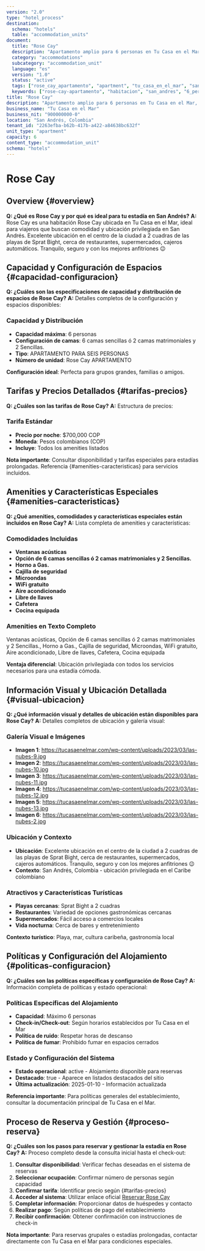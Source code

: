 ```yaml
---
version: "2.0"
type: "hotel_process"
destination:
  schema: "hotels"
  table: "accommodation_units"
document:
  title: "Rose Cay"
  description: "Apartamento amplio para 6 personas en Tu Casa en el Mar, centro de San Andrés, ideal para familias o grupos con cocina equipada completa"
  category: "accommodations"
  subcategory: "accommodation_unit"
  language: "es"
  version: "1.0"
  status: "active"
  tags: ["rose_cay_apartamento", "apartment", "tu_casa_en_el_mar", "san_andres"]
  keywords: ["rose-cay-apartamento", "habitacion", "san_andres", "6_personas", "aire_acondicionado", "wifi"]
title: "Rose Cay"
description: "Apartamento amplio para 6 personas en Tu Casa en el Mar, centro de San Andrés, ideal para familias o grupos con cocina equipada completa"
business_name: "Tu Casa en el Mar"
business_nit: "900000000-0"
location: "San Andrés, Colombia"
tenant_id: "2263efba-b62b-417b-a422-a84638bc632f"
unit_type: "apartment"
capacity: 6
content_type: "accommodation_unit"
schema: "hotels"
---
```


# Rose Cay

## Overview {#overview}

**Q: ¿Qué es Rose Cay y por qué es ideal para tu estadía en San Andrés?**
**A:** Rose Cay es una habitación Rose Cay ubicada en Tu Casa en el Mar, ideal para viajeros que buscan comodidad y ubicación privilegiada en San Andrés. Excelente ubicación en el centro de la ciudad a 2 cuadras de las playas de Sprat Bight, cerca de restaurantes, supermercados, cajeros automáticos. Tranquilo, seguro y con los mejores anfitriones 😉

## Capacidad y Configuración de Espacios {#capacidad-configuracion}

**Q: ¿Cuáles son las especificaciones de capacidad y distribución de espacios de Rose Cay?**
**A:** Detalles completos de la configuración y espacios disponibles:

### Capacidad y Distribución
- **Capacidad máxima**: 6 personas <!-- EXTRAE: capacity.max_capacity -->
- **Configuración de camas**: 6 camas sencillas ó 2 camas matrimoniales y 2 Sencillas. <!-- EXTRAE: bed_configuration -->
- **Tipo**: APARTAMENTO PARA SEIS PERSONAS <!-- EXTRAE: room_type -->
- **Número de unidad**: Rose Cay APARTAMENTO <!-- EXTRAE: unit_number -->

**Configuración ideal**: Perfecta para grupos grandes, familias o amigos.

## Tarifas y Precios Detallados {#tarifas-precios}

**Q: ¿Cuáles son las tarifas de Rose Cay?**
**A:** Estructura de precios:

### Tarifa Estándar
- **Precio por noche**: $700,000 COP <!-- EXTRAE: base_price -->
- **Moneda**: Pesos colombianos (COP)
- **Incluye**: Todos los amenities listados

**Nota importante**: Consultar disponibilidad y tarifas especiales para estadías prolongadas. Referencia {#amenities-caracteristicas} para servicios incluidos.

## Amenities y Características Especiales {#amenities-caracteristicas}

**Q: ¿Qué amenities, comodidades y características especiales están incluidos en Rose Cay?**
**A:** Lista completa de amenities y características:

### Comodidades Incluidas
- **Ventanas acústicas** <!-- EXTRAE: amenities_list -->
- **Opción de 6 camas sencillas ó 2 camas matrimoniales y 2 Sencillas.** <!-- EXTRAE: amenities_list -->
- **Horno a Gas.** <!-- EXTRAE: amenities_list -->
- **Cajilla de seguridad** <!-- EXTRAE: amenities_list -->
- **Microondas** <!-- EXTRAE: amenities_list -->
- **WiFi gratuito** <!-- EXTRAE: amenities_list -->
- **Aire acondicionado** <!-- EXTRAE: amenities_list -->
- **Libre de llaves** <!-- EXTRAE: amenities_list -->
- **Cafetera** <!-- EXTRAE: amenities_list -->
- **Cocina equipada** <!-- EXTRAE: amenities_list -->

### Amenities en Texto Completo
Ventanas acústicas, Opción de 6 camas sencillas ó 2 camas matrimoniales y 2 Sencillas., Horno a Gas., Cajilla de seguridad, Microondas, WiFi gratuito, Aire acondicionado, Libre de llaves, Cafetera, Cocina equipada <!-- EXTRAE: unit_amenities -->

**Ventaja diferencial**: Ubicación privilegiada con todos los servicios necesarios para una estadía cómoda.

## Información Visual y Ubicación Detallada {#visual-ubicacion}

**Q: ¿Qué información visual y detalles de ubicación están disponibles para Rose Cay?**
**A:** Detalles completos de ubicación y galería visual:

### Galería Visual e Imágenes
- **Imagen 1**: https://tucasaenelmar.com/wp-content/uploads/2023/03/las-nubes-9.jpg <!-- EXTRAE: images -->
- **Imagen 2**: https://tucasaenelmar.com/wp-content/uploads/2023/03/las-nubes-10.jpg <!-- EXTRAE: images -->
- **Imagen 3**: https://tucasaenelmar.com/wp-content/uploads/2023/03/las-nubes-11.jpg <!-- EXTRAE: images -->
- **Imagen 4**: https://tucasaenelmar.com/wp-content/uploads/2023/03/las-nubes-12.jpg <!-- EXTRAE: images -->
- **Imagen 5**: https://tucasaenelmar.com/wp-content/uploads/2023/03/las-nubes-13.jpg <!-- EXTRAE: images -->
- **Imagen 6**: https://tucasaenelmar.com/wp-content/uploads/2023/03/las-nubes-2.jpg <!-- EXTRAE: images -->

### Ubicación y Contexto
- **Ubicación**: Excelente ubicación en el centro de la ciudad a 2 cuadras de las playas de Sprat Bight, cerca de restaurantes, supermercados, cajeros automáticos. Tranquilo, seguro y con los mejores anfitriones 😉 <!-- EXTRAE: location_details -->
- **Contexto**: San Andrés, Colombia - ubicación privilegiada en el Caribe colombiano <!-- EXTRAE: location_details -->

### Atractivos y Características Turísticas
- **Playas cercanas**: Sprat Bight a 2 cuadras <!-- EXTRAE: tourism_features -->
- **Restaurantes**: Variedad de opciones gastronómicas cercanas <!-- EXTRAE: tourism_features -->
- **Supermercados**: Fácil acceso a comercios locales <!-- EXTRAE: tourism_features -->
- **Vida nocturna**: Cerca de bares y entretenimiento <!-- EXTRAE: tourism_features -->

**Contexto turístico**: Playa, mar, cultura caribeña, gastronomía local <!-- EXTRAE: tourism_features -->

## Políticas y Configuración del Alojamiento {#politicas-configuracion}

**Q: ¿Cuáles son las políticas específicas y configuración de Rose Cay?**
**A:** Información completa de políticas y estado operacional:

### Políticas Específicas del Alojamiento
- **Capacidad**: Máximo 6 personas <!-- EXTRAE: booking_policies -->
- **Check-in/Check-out**: Según horarios establecidos por Tu Casa en el Mar <!-- EXTRAE: booking_policies -->
- **Política de ruido**: Respetar horas de descanso <!-- EXTRAE: booking_policies -->
- **Política de fumar**: Prohibido fumar en espacios cerrados <!-- EXTRAE: booking_policies -->

### Estado y Configuración del Sistema
- **Estado operacional**: active - Alojamiento disponible para reservas <!-- EXTRAE: status -->
- **Destacado**: true - Aparece en listados destacados del sitio <!-- EXTRAE: is_featured -->
- **Última actualización**: 2025-01-10 - Información actualizada

**Referencia importante**: Para políticas generales del establecimiento, consultar la documentación principal de Tu Casa en el Mar.

## Proceso de Reserva y Gestión {#proceso-reserva}

**Q: ¿Cuáles son los pasos para reservar y gestionar la estadía en Rose Cay?**
**A:** Proceso completo desde la consulta inicial hasta el check-out:

1. **Consultar disponibilidad**: Verificar fechas deseadas en el sistema de reservas
2. **Seleccionar ocupación**: Confirmar número de personas según capacidad
3. **Confirmar tarifa**: Identificar precio según {#tarifas-precios}
4. **Acceder al sistema**: Utilizar enlace oficial [Reservar Rose Cay](https://tucasaenelmar.com/accommodation/rose-cay-apartamento/)
5. **Completar información**: Proporcionar datos de huéspedes y contacto
6. **Realizar pago**: Según políticas de pago del establecimiento
7. **Recibir confirmación**: Obtener confirmación con instrucciones de check-in

**Nota importante**: Para reservas grupales o estadías prolongadas, contactar directamente con Tu Casa en el Mar para condiciones especiales.